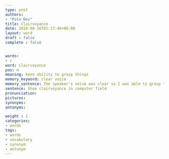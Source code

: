 ```yaml
---
type: post
authors:
- "Polo Dev"
title: Clairvoyance
date: 2018-08-16T01:17:40+06:00
layout: word
draft : false
complete : false


words:
- c
word: Clairvoyance
pos: n
meaning: keen ability to grasp things
memory_keyword: clear voice
memory_sentence: The speaker's voice was clear so I was able to grasp things with ease
sentence: Show clairvoyance in computer field
pronunciation:
pictures:
synonyms:
antonyms:

weight : 1
categories:
- words
tags:
- words
- vocabulary
- synonym
- antonym
---
```

